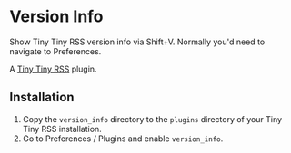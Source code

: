Version Info
============

Show Tiny Tiny RSS version info via Shift+V.  Normally you'd need to navigate to Preferences.

A [Tiny Tiny RSS](https://tt-rss.org) plugin.

Installation
------------
1. Copy the `version_info` directory to the `plugins` directory of your Tiny Tiny RSS installation.
2. Go to Preferences / Plugins and enable `version_info`.

